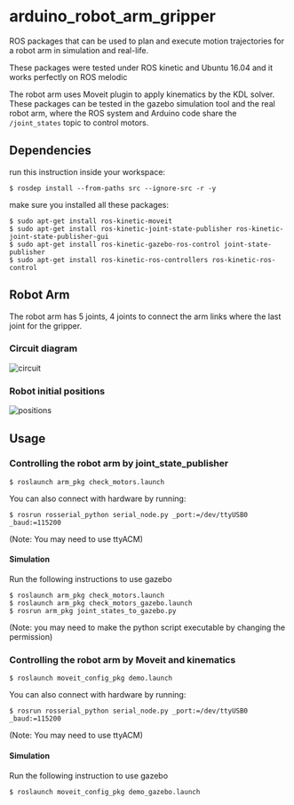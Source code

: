 # arduino_robot_arm_gripper
ROS packages that can be used to plan and execute motion trajectories for a robot arm in simulation and real-life.



These packages were tested under ROS kinetic and Ubuntu 16.04 and it works perfectly on ROS melodic

The robot arm uses Moveit plugin to apply kinematics by the KDL solver. These packages can be tested in the gazebo simulation tool and the real robot arm, where the ROS system and Arduino code share the ```/joint_states``` topic to control motors.


## Dependencies
run this instruction inside your workspace:

```$ rosdep install --from-paths src --ignore-src -r -y```

make sure you installed all these packages:
```
$ sudo apt-get install ros-kinetic-moveit
$ sudo apt-get install ros-kinetic-joint-state-publisher ros-kinetic-joint-state-publisher-gui
$ sudo apt-get install ros-kinetic-gazebo-ros-control joint-state-publisher
$ sudo apt-get install ros-kinetic-ros-controllers ros-kinetic-ros-control
```


## Robot Arm
The robot arm has 5 joints, 4 joints to connect the arm links where the last joint for the gripper.
### Circuit diagram 
![circuit](circuit.png)
### Robot initial positions
![positions](positions.png)

## Usage
### Controlling the robot arm by joint_state_publisher
```$ roslaunch arm_pkg check_motors.launch```

You can also connect with hardware by running:

```$ rosrun rosserial_python serial_node.py _port:=/dev/ttyUSB0 _baud:=115200```

(Note: You may need to use ttyACM)

#### Simulation
Run the following instructions to use gazebo
```
$ roslaunch arm_pkg check_motors.launch
$ roslaunch arm_pkg check_motors_gazebo.launch
$ rosrun arm_pkg joint_states_to_gazebo.py
```
(Note:  you may need to make the python script executable by changing the permission)

### Controlling the robot arm by Moveit and kinematics
```$ roslaunch moveit_config_pkg demo.launch```

You can also connect with hardware by running:

```$ rosrun rosserial_python serial_node.py _port:=/dev/ttyUSB0 _baud:=115200```

(Note: You may need to use ttyACM)

#### Simulation
Run the following instruction to use gazebo

```$ roslaunch moveit_config_pkg demo_gazebo.launch```
